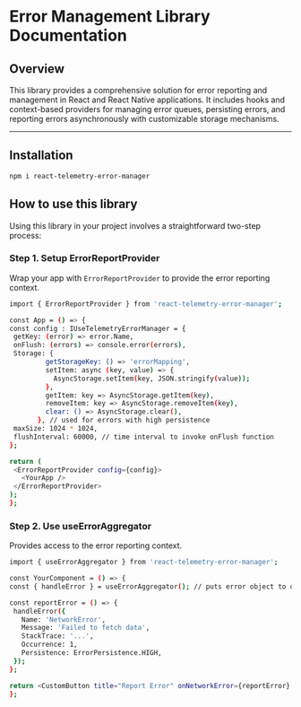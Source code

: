 # Error Management Library Documentation

## Overview

This library provides a comprehensive solution for error reporting and management in React and React Native applications. It includes hooks and context-based providers for managing error queues, persisting errors, and reporting errors asynchronously with customizable storage mechanisms.

---

## Installation

   ```bash
   npm i react-telemetry-error-manager
   ```
 ## How to use this library
Using this library in your project involves a straightforward two-step process:
 ### Step 1. Setup ErrorReportProvider
 Wrap your app with ```ErrorReportProvider``` to provide the error reporting context.
   ```bash
   import { ErrorReportProvider } from 'react-telemetry-error-manager';

const App = () => {
  const config : IUseTelemetryErrorManager = {
    getKey: (error) => error.Name,
    onFlush: (errors) => console.error(errors),
    Storage: {
            getStorageKey: () => 'errorMapping',
            setItem: async (key, value) => {
              AsyncStorage.setItem(key, JSON.stringify(value));
            },
            getItem: key => AsyncStorage.getItem(key),
            removeItem: key => AsyncStorage.removeItem(key),
            clear: () => AsyncStorage.clear(),
          }, // used for errors with high persistence
    maxSize: 1024 * 1024,
    flushInterval: 60000, // time interval to invoke onFlush function
  };

  return (
    <ErrorReportProvider config={config}>
      <YourApp />
    </ErrorReportProvider>
  );
};
```

### Step 2. Use useErrorAggregator 
Provides access to the error reporting context.
   ```bash
import { useErrorAggregator } from 'react-telemetry-error-manager';

const YourComponent = () => {
  const { handleError } = useErrorAggregator(); // puts error object to queue

  const reportError = () => {
    handleError({
      Name: 'NetworkError',
      Message: 'Failed to fetch data',
      StackTrace: '...',
      Occurrence: 1,
      Persistence: ErrorPersistence.HIGH,
    });
  };

  return <CustomButton title="Report Error" onNetworkError={reportError} />;
};
```

